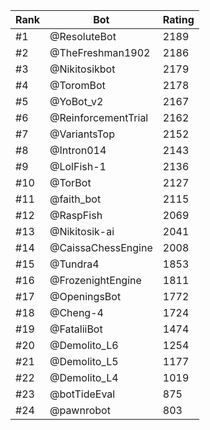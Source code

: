Rank|Bot|Rating
---|---|---
#1|@ResoluteBot|2189
#2|@TheFreshman1902|2186
#3|@Nikitosikbot|2179
#4|@ToromBot|2178
#5|@YoBot_v2|2167
#6|@ReinforcementTrial|2162
#7|@VariantsTop|2152
#8|@Intron014|2143
#9|@LolFish-1|2136
#10|@TorBot|2127
#11|@faith_bot|2115
#12|@RaspFish|2069
#13|@Nikitosik-ai|2041
#14|@CaissaChessEngine|2008
#15|@Tundra4|1853
#16|@FrozenightEngine|1811
#17|@OpeningsBot|1772
#18|@Cheng-4|1724
#19|@FataliiBot|1474
#20|@Demolito_L6|1254
#21|@Demolito_L5|1177
#22|@Demolito_L4|1019
#23|@botTideEval|875
#24|@pawnrobot|803
